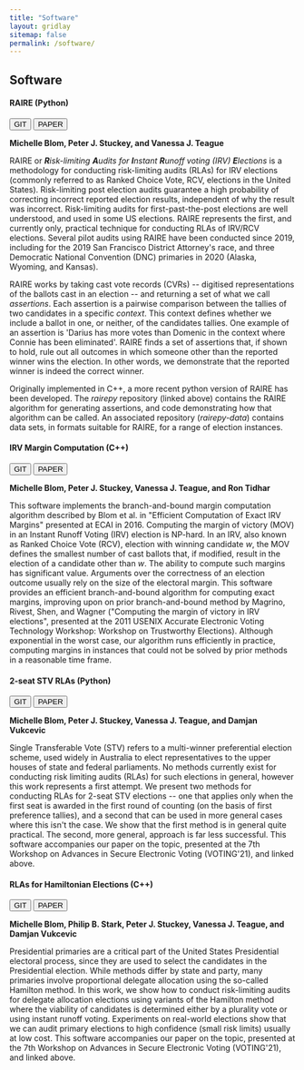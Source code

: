 ```yaml
---
title: "Software"
layout: gridlay
sitemap: false
permalink: /software/
---
```


<style>
img{
  border-radius: 10px;
}
iframe {
  width: 175px;
  display: inline;
  vertical-align:middle;
  <!-- margin-bottom:5px; -->
  <!-- margin-left:5px; -->
  <!-- border: 1px solid red; -->
}
.col-md-3 {
  margin:0;
  padding:0;
  margin-top:10px;
  margin-bottom:10px;
  display:block;
  overflow:hidden;
  text-align:center;
  display: table-cell;
  height: auto;
  float: none;
  background:white;
  border-radius:20px;
  <!-- border: 1px solid black; -->
}
</style>

## Software

<div class="jumbotron">
<div class="row align-items-end">
<div class="col-md-12 col-sm-12">
<h4><b>RAIRE (Python)</b></h4>
<a href="https://github.com/michelleblom/rairepy" target="_blank"><button class="btn btn-info btn-sm">GIT</button></a>
<a href="https://arxiv.org/pdf/1903.08804.pdf" target="_blank"><button class="btn btn-danger btn-sm">PAPER</button></a> 

<b>Michelle Blom, Peter J. Stuckey,  and Vanessa J. Teague</b>

RAIRE or <i><b>R</b>isk-limiting <b>A</b>udits for <b>I</b>nstant <b>R</b>unoff voting (IRV) <b>E</b>lections</i> is a methodology for conducting risk-limiting audits (RLAs) for IRV elections (commonly referred to as Ranked Choice Vote, RCV, elections in the United States).  Risk-limiting post election audits guarantee a high probability of correcting incorrect reported election results, independent of why the result was incorrect. Risk-limiting audits for first-past-the-post elections are well understood, and used in some US elections. RAIRE represents the first, and currently only, practical technique for conducting  RLAs of IRV/RCV elections. Several pilot audits using RAIRE have been conducted since 2019, including for the 2019 San Francisco District Attorney's race, and three Democratic National Convention (DNC) primaries in 2020 (Alaska, Wyoming, and Kansas). 

RAIRE works by taking cast vote records (CVRs) -- digitised representations of the ballots cast in an election -- and returning a set of what we call <i>assertions</i>. Each assertion is a pairwise comparison between the tallies of two candidates in a specific <i>context</i>. This context defines whether we include a ballot in one, or neither, of the candidates tallies. One example of an assertion is 'Darius has more votes than Domenic in the context where Connie has been eliminated'. RAIRE finds a set of assertions that, if shown to hold, rule out all outcomes in which someone other than the reported winner wins the election. In other words, we demonstrate that the reported winner is indeed the correct winner. 

Originally implemented in C++, a more recent python version of RAIRE has been developed. The <i>rairepy</i> repository (linked above) contains the RAIRE algorithm for generating assertions, and code demonstrating how that algorithm can be called. An associated repository (<i>rairepy-data</i>) contains data sets, in formats suitable for RAIRE, for a range of election instances. 
</div>
</div>
</div>

<div class="jumbotron">
<div class="row align-items-end">
<div class="col-md-12 col-sm-12">
<h4><b>IRV Margin Computation (C++)</b></h4>
<a href="https://github.com/michelleblom/margin-irv" target="_blank"><button class="btn btn-info btn-sm">GIT</button></a>
<a href="https://dl.acm.org/doi/10.3233/978-1-61499-672-9-480" target="_blank"><button class="btn btn-danger btn-sm">PAPER</button></a> 

<b>Michelle Blom, Peter J. Stuckey,  Vanessa J. Teague, and Ron Tidhar</b>

This software implements the branch-and-bound margin computation algorithm described by Blom et al. in "Efficient Computation of Exact IRV Margins" presented at ECAI in 2016. Computing the margin of victory (MOV) in an Instant Runoff Voting (IRV) election is NP-hard. In an IRV, also known as Ranked Choice Vote (RCV), election with winning candidate <i>w</i>, the MOV defines the smallest number of cast ballots that, if modified, result in the election of a candidate other than <i>w</i>. The ability to compute such margins has significant value. Arguments over the correctness of an election outcome usually rely on the size of the electoral margin. This software provides an efficient branch-and-bound algorithm for computing exact margins, improving upon on prior branch-and-bound method by Magrino, Rivest, Shen, and Wagner ("Computing the margin of victory in IRV elections", presented at the 2011 USENIX Accurate Electronic Voting Technology Workshop: Workshop on Trustworthy Elections). Although exponential in the worst case, our algorithm runs efficiently in practice, computing margins in instances that could not be solved by prior methods in a reasonable time frame.
</div>
</div>
</div>

<div class="jumbotron">
<div class="row align-items-end">
<div class="col-md-12 col-sm-12">
<h4><b>2-seat STV RLAs (Python)</b></h4>
<a href="https://github.com/michelleblom/stv-rla" target="_blank"><button class="btn btn-info btn-sm">GIT</button></a>
<a href="https://arxiv.org/pdf/2112.09921.pdf" target="_blank"><button class="btn btn-danger btn-sm">PAPER</button></a> 

<b>Michelle Blom, Peter J. Stuckey,  Vanessa J. Teague, and Damjan Vukcevic</b>

Single Transferable Vote (STV) refers to a multi-winner preferential election scheme, used widely in Australia to elect representatives to the upper houses of state and federal parliaments. No methods currently exist for conducting risk limiting audits (RLAs) for such elections in general, however this work represents a first attempt. We present two methods for conducting RLAs for 2-seat STV elections -- one that applies only when the first seat is awarded in the first round of counting (on the basis of first preference tallies), and a second that can be used in more general cases where this isn't the case. We show that the first method is in general quite practical. The second, more general, approach is far less successful. This software accompanies our paper on the topic, presented at the 7th Workshop on Advances in Secure Electronic Voting (VOTING'21), and linked above. 
</div>
</div>
</div>


<div class="jumbotron">
<div class="row align-items-end">
<div class="col-md-12 col-sm-12">
<h4><b>RLAs for Hamiltonian Elections (C++)</b></h4>
<a href="https://github.com/michelleblom/primaries" target="_blank"><button class="btn btn-info btn-sm">GIT</button></a>
<a href="https://arxiv.org/pdf/2102.08510.pdf" target="_blank"><button class="btn btn-danger btn-sm">PAPER</button></a> 

<b>Michelle Blom, Philip B. Stark, Peter J. Stuckey,  Vanessa J. Teague, and Damjan Vukcevic</b>

Presidential primaries are a critical part of the United States Presidential electoral process, since they are used to select the candidates in the Presidential election. While methods differ by state and party, many primaries involve proportional delegate allocation using the so-called Hamilton method. In this work, we show how to conduct risk-limiting audits for delegate allocation elections using variants of the Hamilton method where the viability of candidates is determined either by a plurality vote or using instant runoff voting. Experiments on real-world elections show that we can audit primary elections to high confidence (small risk limits) usually at low cost. This software accompanies our paper on the topic, presented at the 7th Workshop on Advances in Secure Electronic Voting (VOTING'21), and linked above. 
</div>
</div>
</div>
